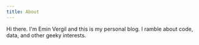 ```yaml
---
title: About
---
```


<re-img src="large.jpeg" hovereffect=true></re-img>

Hi there. I'm Emin Vergil and this is my personal blog.
I ramble about code, data, and other geeky interests.

<re-icons></re-icons>

